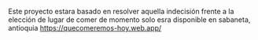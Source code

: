 Este proyecto estara basado en resolver aquella indecisión frente a la elección de lugar de comer 
de momento solo esra disponible en sabaneta, antioquia 
https://quecomeremos-hoy.web.app/
